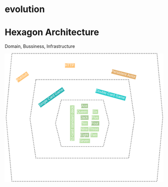 # evolution


# Hexagon Architecture
Domain, Bussiness, Infrastructure

![alt text](https://raw.githubusercontent.com/miguelemosreverte/evolution/main/Hexagon.png?token=ACF2PCAD26FKYMRVDANRZ5LAOFORA)
